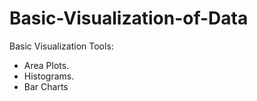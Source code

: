 # Basic-Visualization-of-Data     
Basic Visualization Tools: 

- Area Plots.
- Histograms.            
- Bar Charts
 
